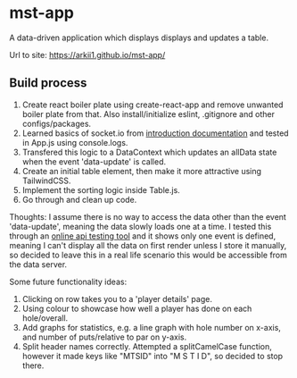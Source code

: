 # mst-app
A data-driven application which displays displays and updates a table.

Url to site: https://arkii1.github.io/mst-app/

## Build process
1. Create react boiler plate using create-react-app and remove unwanted boiler plate from that. Also install/initialize eslint, .gitignore and other configs/packages.
2. Learned basics of socket.io from [introduction documentation](https://socket.io/docs/v4/) and tested in App.js using console.logs.
3. Transfered this logic to a DataContext which updates an allData state when the event 'data-update' is called.
4. Create an initial table element, then make it more attractive using TailwindCSS.
5. Implement the sorting logic inside Table.js.
6. Go through and clean up code.

Thoughts:
I assume there is no way to access the data other than the event 'data-update', meaning the data slowly loads one at a time. I tested this through an [online api testing tool](https://reqbin.com/) and it shows only one event is defined, meaning I can't display all the data on first render unless I store it manually, so decided to leave this in a real life scenario this would be accessible from the data server.

Some future functionality ideas:
1. Clicking on row takes you to a 'player details' page.
2. Using colour to showcase how well a player has done on each hole/overall.
3. Add graphs for statistics, e.g. a line graph with hole number on x-axis, and number of puts/relative to par on y-axis.
4. Split header names correctly. Attempted a splitCamelCase function, however it made keys like "MTSID" into "M S T I D", so decided to stop there.
